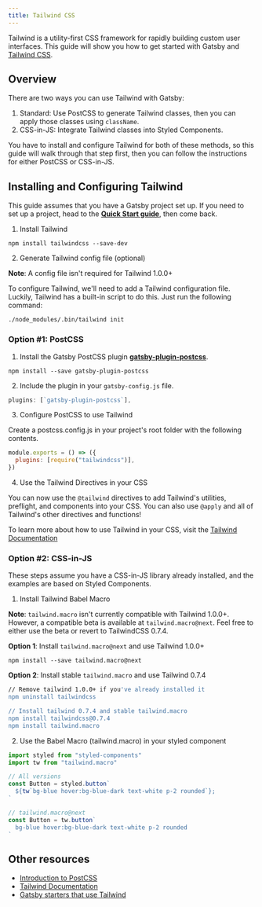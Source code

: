 ```yaml
---
title: Tailwind CSS
---
```


Tailwind is a utility-first CSS framework for rapidly building custom user interfaces. This guide will show you how to get started with Gatsby and [Tailwind CSS](https://tailwindcss.com/).

## Overview

There are two ways you can use Tailwind with Gatsby:

1. Standard: Use PostCSS to generate Tailwind classes, then you can apply those classes using `className`.
2. CSS-in-JS: Integrate Tailwind classes into Styled Components.

You have to install and configure Tailwind for both of these methods, so this guide will walk through that step first, then you can follow the instructions for either PostCSS or CSS-in-JS.

## Installing and Configuring Tailwind

This guide assumes that you have a Gatsby project set up. If you need to set up a project, head to the [**Quick Start guide**](/docs/quick-start), then come back.

1. Install Tailwind

```shell
npm install tailwindcss --save-dev
```

2. Generate Tailwind config file (optional)

**Note**: A config file isn't required for Tailwind 1.0.0+

To configure Tailwind, we'll need to add a Tailwind configuration file. Luckily, Tailwind has a built-in script to do this. Just run the following command:

```shell
./node_modules/.bin/tailwind init
```

### Option #1: PostCSS

1.  Install the Gatsby PostCSS plugin [**gatsby-plugin-postcss**](https://github.com/gatsbyjs/gatsby/tree/master/packages/gatsby-plugin-postcss).

```shell
npm install --save gatsby-plugin-postcss
```

2.  Include the plugin in your `gatsby-config.js` file.

```javascript:title=gatsby-config.js
plugins: [`gatsby-plugin-postcss`],
```

3. Configure PostCSS to use Tailwind

Create a postcss.config.js in your project's root folder with the following contents.

```javascript:title=postcss.config.js
module.exports = () => ({
  plugins: [require("tailwindcss")],
})
```

4. Use the Tailwind Directives in your CSS

You can now use the `@tailwind` directives to add Tailwind's utilities, preflight, and components into your CSS. You can also use `@apply` and all of Tailwind's other directives and functions!

To learn more about how to use Tailwind in your CSS, visit the [Tailwind Documentation](https://tailwindcss.com/docs/installation#3-use-tailwind-in-your-css)

### Option #2: CSS-in-JS

These steps assume you have a CSS-in-JS library already installed, and the examples are based on Styled Components.

1. Install Tailwind Babel Macro

**Note**: `tailwind.macro` isn't currently compatible with Tailwind 1.0.0+. However, a compatible beta is available at `tailwind.macro@next`. Feel free to either use the beta or revert to TailwindCSS 0.7.4.

**Option 1**: Install `tailwind.macro@next` and use Tailwind 1.0.0+

```shell
npm install --save tailwind.macro@next
```

**Option 2**: Install stable `tailwind.macro` and use Tailwind 0.7.4

```bash
// Remove tailwind 1.0.0+ if you've already installed it
npm uninstall tailwindcss

// Install tailwind 0.7.4 and stable tailwind.macro
npm install tailwindcss@0.7.4
npm install tailwind.macro
```

2. Use the Babel Macro (tailwind.macro) in your styled component

```javascript
import styled from "styled-components"
import tw from "tailwind.macro"

// All versions
const Button = styled.button`
  ${tw`bg-blue hover:bg-blue-dark text-white p-2 rounded`};
`

// tailwind.macro@next
const Button = tw.button`
  bg-blue hover:bg-blue-dark text-white p-2 rounded
`
```

## Other resources

- [Introduction to PostCSS](https://www.smashingmagazine.com/2015/12/introduction-to-postcss/)
- [Tailwind Documentation](https://tailwindcss.com/)
- [Gatsby starters that use Tailwind](/starters/?c=Styling%3ATailwind&v=2)
